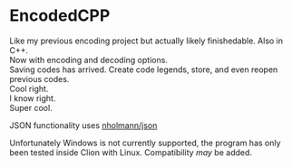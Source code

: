 # EncodedCPP
Like my previous encoding project but actually likely finishedable. Also in C++.  
Now with encoding and decoding options.  
Saving codes has arrived. Create code legends, store, and even reopen previous codes.  
Cool right.  
I know right.  
Super cool.

JSON functionality uses [nholmann/json](https://github.com/nlohmann/json)  

Unfortunately Windows is not currently supported, the program has only been tested inside Clion with Linux. Compatibility *may* be added.
